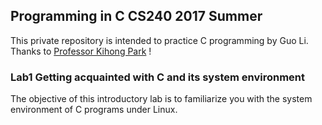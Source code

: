 ## Programming in C CS240 2017 Summer

This private repository is intended to practice C programming by Guo Li. Thanks to <a href = "https://www.cs.purdue.edu/homes/park/">Professor Kihong Park</a>
!

### Lab1 Getting acquainted with C and its system environment

The objective of this introductory lab is to familiarize you with the system environment of C programs under Linux.